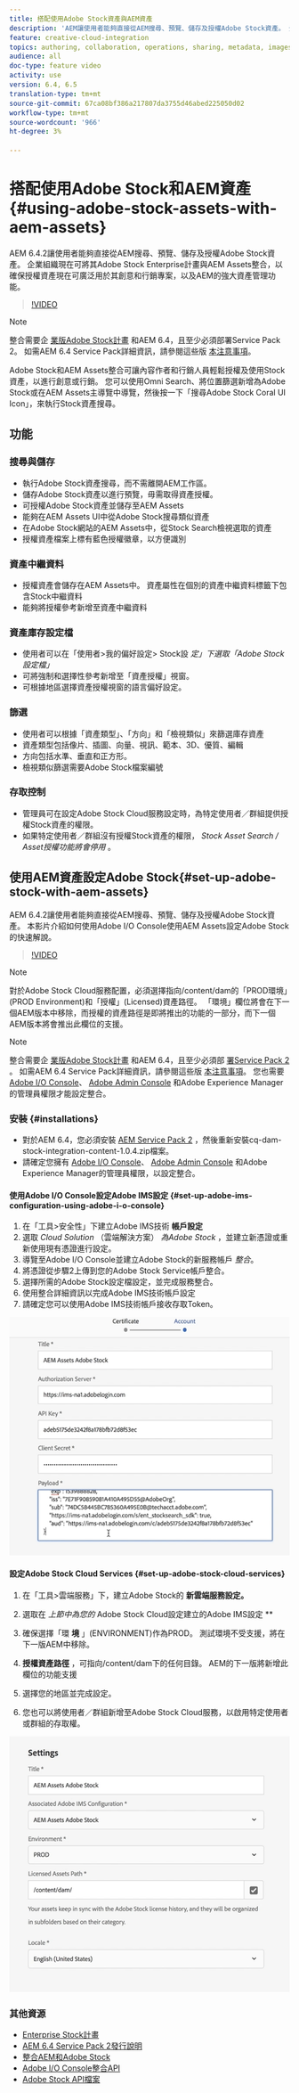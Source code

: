 ```yaml
---
title: 搭配使用Adobe Stock資產與AEM資產
description: 'AEM讓使用者能夠直接從AEM搜尋、預覽、儲存及授權Adobe Stock資產。 企業組織現在可將其Adobe Stock Enterprise計畫與AEM Assets整合，以確保授權資產現在可廣泛用於其創意和行銷專案，以及AEM的強大資產管理功能。 '
feature: creative-cloud-integration
topics: authoring, collaboration, operations, sharing, metadata, images, stock
audience: all
doc-type: feature video
activity: use
version: 6.4, 6.5
translation-type: tm+mt
source-git-commit: 67ca08bf386a217807da3755d46abed225050d02
workflow-type: tm+mt
source-wordcount: '966'
ht-degree: 3%

---
```



# 搭配使用Adobe Stock和AEM資產{#using-adobe-stock-assets-with-aem-assets}

AEM 6.4.2讓使用者能夠直接從AEM搜尋、預覽、儲存及授權Adobe Stock資產。 企業組織現在可將其Adobe Stock Enterprise計畫與AEM Assets整合，以確保授權資產現在可廣泛用於其創意和行銷專案，以及AEM的強大資產管理功能。

>[!VIDEO](https://video.tv.adobe.com/v/24678/?quality=9&learn=on)

>[!NOTE]
>
>整合需要企 [業版Adobe Stock計畫](https://landing.adobe.com/en/na/products/creative-cloud/ctir-4625-stock-for-enterprise/index.html) 和AEM 6.4，且至少必須部署Service Pack 2。 如需AEM 6.4 Service Pack詳細資訊，請參閱這些版 [本注意事項](https://helpx.adobe.com/tw/experience-manager/6-4/release-notes/sp-release-notes.html)。

Adobe Stock和AEM Assets整合可讓內容作者和行銷人員輕鬆授權及使用Stock資產，以進行創意或行銷。 您可以使用Omni Search、將位置篩選新增為Adobe Stock或在AEM Assets主導覽中導覽，然後按一下「搜尋Adobe Stock Coral UI Icon」，來執行Stock資產搜尋。

## 功能

### 搜尋與儲存

* 執行Adobe Stock資產搜尋，而不需離開AEM工作區。
* 儲存Adobe Stock資產以進行預覽，毋需取得資產授權。
* 可授權Adobe Stock資產並儲存至AEM Assets
* 能夠在AEM Assets UI中從Adobe Stock搜尋類似資產
* 在Adobe Stock網站的AEM Assets中，從Stock Search檢視選取的資產
* 授權資產檔案上標有藍色授權徽章，以方便識別

### 資產中繼資料

* 授權資產會儲存在AEM Assets中。 資產屬性在個別的資產中繼資料標籤下包含Stock中繼資料
* 能夠將授權參考新增至資產中繼資料

### 資產庫存設定檔

* 使用者可以在「使用者>我的偏好設定> Stock設 *定」下選取「Adobe Stock設定檔」*
* 可將強制和選擇性參考新增至「資產授權」視窗。
* 可根據地區選擇資產授權視窗的語言偏好設定。

### 篩選

* 使用者可以根據「資產類型」、「方向」和「檢視類似」來篩選庫存資產
* 資產類型包括像片、插圖、向量、視訊、範本、3D、優質、編輯
* 方向包括水準、垂直和正方形。
* 檢視類似篩選需要Adobe Stock檔案編號

### 存取控制

* 管理員可在設定Adobe Stock Cloud服務設定時，為特定使用者／群組提供授權Stock資產的權限。
* 如果特定使用者／群組沒有授權Stock資產的權限， *Stock Asset Search / Asset授權功能將會停用* 。

## 使用AEM資產設定Adobe Stock{#set-up-adobe-stock-with-aem-assets}

AEM 6.4.2讓使用者能夠直接從AEM搜尋、預覽、儲存及授權Adobe Stock資產。 本影片介紹如何使用Adobe I/O Console使用AEM Assets設定Adobe Stock的快速解說。

>[!VIDEO](https://video.tv.adobe.com/v/25043/?quality=12&learn=on)

>[!NOTE]
>
>對於Adobe Stock Cloud服務配置，必須選擇指向/content/dam的「PROD環境」(PROD Environment)和「授權」(Licensed)資產路徑。 「環境」欄位將會在下一個AEM版本中移除，而授權的資產路徑是即將推出的功能的一部分，而下一個AEM版本將會推出此欄位的支援。

>[!NOTE]
>
>整合需要企 [業版Adobe Stock計畫](https://landing.adobe.com/en/na/products/creative-cloud/ctir-4625-stock-for-enterprise/index.html) 和AEM 6.4，且至少必須部 [署Service Pack 2](https://www.adobeaemcloud.com/content/marketplace/marketplaceProxy.html?packagePath=/content/companies/public/adobe/packages/cq640/servicepack/AEM-6.4.2.0) 。 如需AEM 6.4 Service Pack詳細資訊，請參閱這些版 [本注意事項](https://helpx.adobe.com/tw/experience-manager/6-4/release-notes/sp-release-notes.html)。 您也需要 [Adobe I/O Console](https://console.adobe.io/)、 [Adobe Admin Console](https://adminconsole.adobe.com/) 和Adobe Experience Manager的管理員權限才能設定整合。

### 安裝 {#installations}

* 對於AEM 6.4，您必須安裝 [AEM Service Pack 2](https://www.adobeaemcloud.com/content/marketplace/marketplaceProxy.html?packagePath=/content/companies/public/adobe/packages/cq640/servicepack/AEM-6.4.2.0) ，然後重新安裝cq-dam-stock-integration-content-1.0.4.zip檔案。
* 請確定您擁有 [Adobe I/O Console](https://console.adobe.io/)、 [Adobe Admin Console](https://adminconsole.adobe.com/) 和Adobe Experience Manager的管理員權限，以設定整合。

#### 使用Adobe I/O Console設定Adobe IMS設定 {#set-up-adobe-ims-configuration-using-adobe-i-o-console}

1. 在「工具>安全性」下建立Adobe IMS技術 **帳戶設定**
2. 選取 *Cloud Solution* （雲端解決方案） *為Adobe Stock* ，並建立新憑證或重新使用現有憑證進行設定。
3. 導覽至Adobe I/O Console並建立Adobe Stock的新服務帳戶 *整合*。
4. 將憑證從步驟2上傳到您的Adobe Stock Service帳戶整合。
5. 選擇所需的Adobe Stock設定檔設定，並完成服務整合。
6. 使用整合詳細資訊以完成Adobe IMS技術帳戶設定
7. 請確定您可以使用Adobe IMS技術帳戶接收存取Token。

![Adobe IMS 技術帳戶](assets/screen_shot_2018-10-22at12219pm.png)

#### 設定Adobe Stock Cloud Services {#set-up-adobe-stock-cloud-services}

1. 在「工具>雲端服務」下，建立Adobe Stock的 **新雲端服務設定。**
2. 選取在 *上節中為您的* Adobe Stock Cloud設定建立的Adobe IMS設定 **

3. 確保選擇「環 **境** 」(ENVIRONMENT)作為PROD。 測試環境不受支援，將在下一版AEM中移除。
4. **授權資產路徑** ，可指向/content/dam下的任何目錄。 AEM的下一版將新增此欄位的功能支援
5. 選擇您的地區並完成設定。
6. 您也可以將使用者／群組新增至Adobe Stock Cloud服務，以啟用特定使用者或群組的存取權。

![Adobe Assets Stock設定](assets/screen_shot_2018-10-22at12425pm.png)

### 其他資源

* [Enterprise Stock計畫](https://landing.adobe.com/en/na/products/creative-cloud/ctir-4625-stock-for-enterprise/index.html)
* [AEM 6.4 Service Pack 2發行說明](https://helpx.adobe.com/tw/experience-manager/6-4/release-notes/sp-release-notes.html)
* [整合AEM和Adobe Stock](https://helpx.adobe.com/experience-manager/6-5/assets/using/aem-assets-adobe-stock.html#IntegrateAEMandAdobeStock)
* [Adobe I/O Console整合API](https://www.adobe.io/apis/cloudplatform/console/authentication/gettingstarted.html)
* [Adobe Stock API檔案](https://www.adobe.io/apis/creativecloud/stock/docs.html)